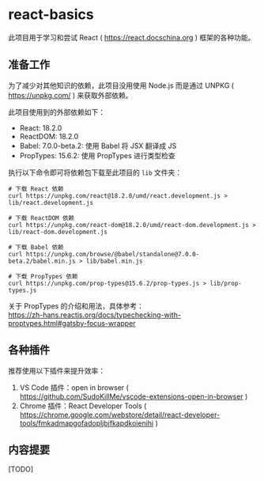 # react-basics

此项目用于学习和尝试 React ( https://react.docschina.org ) 框架的各种功能。

## 准备工作

为了减少对其他知识的依赖，此项目没用使用 Node.js 而是通过 UNPKG ( https://unpkg.com/ ) 来获取外部依赖。

此项目使用到的外部依赖如下：
- React: 18.2.0
- ReactDOM: 18.2.0
- Babel: 7.0.0-beta.2: 使用 Babel 将 JSX 翻译成 JS
- PropTypes: 15.6.2: 使用 PropTypes 进行类型检查

执行以下命令即可将依赖包下载至此项目的 `lib` 文件夹：

```shell
# 下载 React 依赖
curl https://unpkg.com/react@18.2.0/umd/react.development.js > lib/react.development.js

# 下载 ReactDOM 依赖
curl https://unpkg.com/react-dom@18.2.0/umd/react-dom.development.js > lib/react-dom.development.js

# 下载 Babel 依赖
curl https://unpkg.com/browse/@babel/standalone@7.0.0-beta.2/babel.min.js > lib/babel.min.js

# 下载 PropTypes 依赖
curl https://unpkg.com/prop-types@15.6.2/prop-types.js > lib/prop-types.js
```

关于 PropTypes 的介绍和用法，具体参考：  
https://zh-hans.reactjs.org/docs/typechecking-with-proptypes.html#gatsby-focus-wrapper

## 各种插件

推荐使用以下插件来提升效率：
1. VS Code 插件：open in browser ( https://github.com/SudoKillMe/vscode-extensions-open-in-browser )
1. Chrome 插件：React Developer Tools ( https://chrome.google.com/webstore/detail/react-developer-tools/fmkadmapgofadopljbjfkapdkoienihi )

## 内容提要

[TODO]